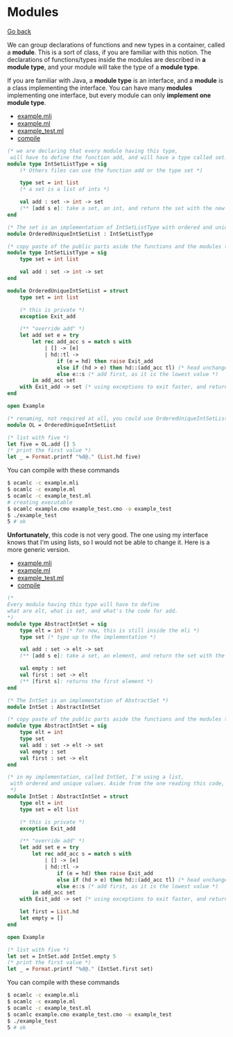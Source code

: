 # Modules

[Go back](../index.md#advanced-concepts)

We can group declarations of functions and new types in a container, called a **module**. This is a sort of class, if you are familiar with this notion. The declarations of functions/types inside the modules are described in **a module type**, and your module will take the type of a **module type**.

If you are familiar with Java, a **module type** is an interface, and a **module** is a class implementing the interface. You can have many **modules** implementing one interface, but every module can only **implement one module type**.

<ul class="nav nav-tabs">
    <li class="nav-item">
        <a href="#mli" class="nav-link tab-link active" data-bs-toggle="tab">example.mli</a>
    </li>
    <li class="nav-item">
        <a href="#ml" class="nav-link tab-link" data-bs-toggle="tab">example.ml</a>
    </li>
    <li class="nav-item">
        <a href="#run" class="nav-link tab-link" data-bs-toggle="tab">example_test.ml</a>
    </li>
	<li class="nav-item">
		<a href="#compile" class="nav-link tab-link" data-bs-toggle="tab">compile</a>
	</li>
</ul>
<div class="tab-content">
<div class="tab-pane fade show active" id="mli">

```ocaml
(* we are declaring that every module having this type,
 will have to define the function add, and will have a type called set.*)
module type IntSetListType = sig
	(* Others files can use the function add or the type set *)

    type set = int list
    (* a set is a list of ints *)

    val add : set -> int -> set
    (** [add s e]: take a set, an int, and return the set with the new element inside. *)
end

(* The set is an implementation of IntSetListType with ordered and unique values *)
module OrderedUniqueIntSetList : IntSetListType
```
</div>
<div class="tab-pane fade" id="ml">

```ocaml
(* copy paste of the public parts aside the functions and the modules that are implemented *)
module type IntSetListType = sig
    type set = int list

    val add : set -> int -> set
end

module OrderedUniqueIntSetList = struct
	type set = int list

	(* this is private *)
	exception Exit_add

	(** "override add" *)
	let add set e = try
		let rec add_acc s = match s with
			| [] -> [e]
			| hd::tl ->
				if (e = hd) then raise Exit_add
	            else if (hd > e) then hd::(add_acc tl) (* head unchanged, checking the rest *)
	            else e::s (* add first, as it is the lowest value *)
	    in add_acc set
	with Exit_add -> set (* using exceptions to exit faster, and return the unchanged list *)
end
```
</div>
<div class="tab-pane fade" id="run">

```ocaml
open Example

(* renaming, not required at all, you could use OrderedUniqueIntSetList *)
module OL = OrderedUniqueIntSetList

(* list with five *)
let five = OL.add [] 5
(* print the first value *)
let _ = Format.printf "%d@." (List.hd five)
```
</div>
<div class="tab-pane fade" id="compile">

<p class="pt-3">You can compile with these commands</p>

```bash
$ ocamlc -c example.mli
$ ocamlc -c example.ml
$ ocamlc -c example_test.ml
# creating executable
$ ocamlc example.cmo example_test.cmo -o example_test
$ ./example_test
5 # ok
```
</div>
</div>

**Unfortunately**, this code is not very good. The one using my interface knows that I'm using lists, so I would not be able to change it. Here is a more generic version.

<ul class="nav nav-tabs">
    <li class="nav-item">
        <a href="#mli2" class="nav-link tab-link active" data-bs-toggle="tab">example.mli</a>
    </li>
    <li class="nav-item">
        <a href="#ml2" class="nav-link tab-link" data-bs-toggle="tab">example.ml</a>
    </li>
    <li class="nav-item">
        <a href="#run2" class="nav-link tab-link" data-bs-toggle="tab">example_test.ml</a>
    </li>
	<li class="nav-item">
		<a href="#compile2" class="nav-link tab-link" data-bs-toggle="tab">compile</a>
	</li>
</ul>
<div class="tab-content">
<div class="tab-pane fade show active" id="mli2">

```ocaml
(*
Every module having this type will have to define
what are elt, what is set, and what's the code for add.
*)
module type AbstractIntSet = sig
	type elt = int (* for now, this is still inside the mli *)
    type set (* type up to the implementation *)

    val add : set -> elt -> set
    (** [add s e]: take a set, an element, and return the set with the new element inside. *)

	val empty : set
    val first : set -> elt
    (** [first s]: returns the first element *)
end

(* The IntSet is an implementation of AbstractSet *)
module IntSet : AbstractIntSet
```
</div>
<div class="tab-pane fade" id="ml2">

```ocaml
(* copy paste of the public parts aside the functions and the modules that are implemented *)
module type AbstractIntSet = sig
	type elt = int
    type set
    val add : set -> elt -> set
    val empty : set
	val first : set -> elt
end

(* in my implementation, called IntSet, I'm using a list,
 with ordered and unique values. Aside from the one reading this code, no one else knows.
 *)
module IntSet : AbstractIntSet = struct
	type elt = int
	type set = elt list

	(* this is private *)
	exception Exit_add

	(** "override add" *)
	let add set e = try
		let rec add_acc s = match s with
			| [] -> [e]
			| hd::tl ->
				if (e = hd) then raise Exit_add
	            else if (hd > e) then hd::(add_acc tl) (* head unchanged, checking the rest *)
	            else e::s (* add first, as it is the lowest value *)
	    in add_acc set
	with Exit_add -> set (* using exceptions to exit faster, and return the unchanged list *)

	let first = List.hd
	let empty = []
end
```
</div>
<div class="tab-pane fade" id="run2">

```ocaml
open Example

(* list with five *)
let set = IntSet.add IntSet.empty 5
(* print the first value *)
let _ = Format.printf "%d@." (IntSet.first set)
```
</div>
<div class="tab-pane fade" id="compile2">

<p class="pt-3">You can compile with these commands</p>

```bash
$ ocamlc -c example.mli
$ ocamlc -c example.ml
$ ocamlc -c example_test.ml
$ ocamlc example.cmo example_test.cmo -o example_test
$ ./example_test
5 # ok
```
</div>
</div>